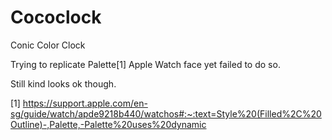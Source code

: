 # Cococlock

Conic Color Clock

Trying to replicate Palette[1] Apple Watch face yet failed to do so. 

Still kind looks ok though.

[1] https://support.apple.com/en-sg/guide/watch/apde9218b440/watchos#:~:text=Style%20(Filled%2C%20Outline)-,Palette,-Palette%20uses%20dynamic
